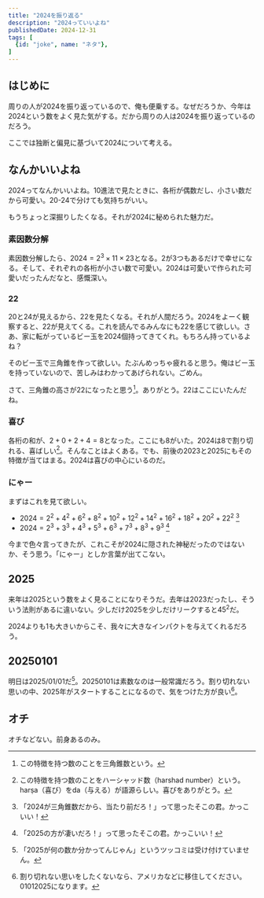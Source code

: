 ```yaml
---
title: "2024を振り返る"
description: "2024っていいよね"
publishedDate: 2024-12-31
tags: [
  {id: "joke", name: "ネタ"},
]
---
```


## はじめに

周りの人が$2024$を振り返っているので、俺も便乗する。なぜだろうか、今年は$2024$という数をよく見た気がする。だから周りの人は$2024$を振り返っているのだろう。

ここでは独断と偏見に基づいて$2024$について考える。

## なんかいいよね

$2024$ってなんかいいよね。$10$進法で見たときに、各桁が偶数だし、小さい数だから可愛い。$20$-$24$で分けても気持ちがいい。

もうちょっと深掘りしたくなる。それが$2024$に秘められた魅力だ。

### 素因数分解

素因数分解したら、$2024 = 2^3 \times 11 \times 23$となる。$2$が$3$つもあるだけで幸せになる。そして、それぞれの各桁が小さい数で可愛い。$2024$は可愛いで作られた可愛いだったんだなと、感慨深い。

### $22$

$20$と$24$が見えるから、$22$を見たくなる。それが人間だろう。$2024$をよーく観察すると、$22$が見えてくる。これを読んでるみんなにも$22$を感じて欲しい。さあ、家に転がっているビー玉を$2024$個持ってきてくれ。もちろん持っているよね？

そのビー玉で三角錐を作って欲しい。たぶんめっちゃ疲れると思う。俺はビー玉を持っていないので、苦しみはわかってあげられない。ごめん。

さて、三角錐の高さが$22$になったと思う[^triangular-pyramidal]。ありがとう。$22$はここにいたんだね。

[^triangular-pyramidal]: この特徴を持つ数のことを三角錐数という。

### 喜び

各桁の和が、$2 + 0 + 2 + 4 = 8$となった。ここにも$8$がいた。$2024$は$8$で割り切れる、喜ばしい[^harshad]。そんなことはよくある。でも、前後の$2023$と$2025$にもその特徴が当てはまる。$2024$は喜びの中心にいるのだ。

[^harshad]: この特徴を持つ数のことをハーシャッド数（harshad number）という。harṣa（喜び）をda（与える）が語源らしい。喜びをありがとう。

### にゃー

まずはこれを見て欲しい。

- $2024 = 2^2 + 4^2 + 6^2 + 8^2 + 10^2 + 12^2 + 14^2 + 16^2 + 18^2 + 20^2 + 22^2$ [^triangular-pyramidal-2]
- $2024 = 2^3 + 3^3 + 4^3 + 5^3 + 6^3 + 7^3 + 8^3 + 9^3$ [^2025-cubes]

今まで色々言ってきたが、これこそが$2024$に隠された神秘だったのではないか、そう思う。「にゃー」としか言葉が出てこない。

[^triangular-pyramidal-2]: 「$2024$が三角錐数だから、当たり前だろ！」って思ったそこの君。かっこいい！
[^2025-cubes]: 「$2025$の方が凄いだろ！」って思ったそこの君。かっこいい！

## $2025$

来年は$2025$という数をよく見ることになりそうだ。去年は$2023$だったし、そういう法則があるに違いない。少しだけ$2025$を少しだけリークすると$45^2$だ。

$2024$よりも$1$も大きいからこそ、我々に大きなインパクトを与えてくれるだろう。

## $20250101$

明日は2025/01/01だ[^2025]。$20250101$は素数なのは一般常識だろう。割り切れない思いの中、2025年がスタートすることになるので、気をつけた方が良い[^01012025]。

## オチ

オチなどない。前身あるのみ。

[^2025]: 「$2025$が何の数か分かってんじゃん」というツッコミは受け付けていません。
[^01012025]: 割り切れない思いをしたくないなら、アメリカなどに移住してください。$01012025$になります。
